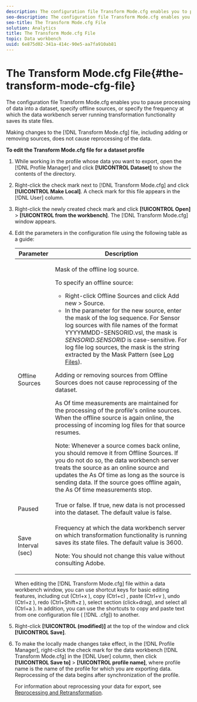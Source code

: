 ```yaml
---
description: The configuration file Transform Mode.cfg enables you to pause processing of data into a dataset, specify offline sources, or specify the frequency at which the data workbench server running transformation functionality saves its state files.
seo-description: The configuration file Transform Mode.cfg enables you to pause processing of data into a dataset, specify offline sources, or specify the frequency at which the data workbench server running transformation functionality saves its state files.
seo-title: The Transform Mode.cfg File
solution: Analytics
title: The Transform Mode.cfg File
topic: Data workbench
uuid: 6e875d02-341a-414c-90e5-aa7fa910ab81
---
```


# The Transform Mode.cfg File{#the-transform-mode-cfg-file}

The configuration file Transform Mode.cfg enables you to pause processing of data into a dataset, specify offline sources, or specify the frequency at which the data workbench server running transformation functionality saves its state files.

Making changes to the [!DNL Transform Mode.cfg] file, including adding or removing sources, does not cause reprocessing of the data.

**To edit the Transform Mode.cfg file for a dataset profile** 

1. While working in the profile whose data you want to export, open the [!DNL Profile Manager] and click **[!UICONTROL Dataset]** to show the contents of the directory.
1. Right-click the check mark next to [!DNL Transform Mode.cfg] and click **[!UICONTROL Make Local]**. A check mark for this file appears in the [!DNL User] column.
1. Right-click the newly created check mark and click **[!UICONTROL Open]** > **[!UICONTROL from the workbench]**. The [!DNL Transform Mode.cfg] window appears.
1. Edit the parameters in the configuration file using the following table as a guide:

   <table id="table_9FC00BD54FD8439DA17AEF61AC2ACD50"> 
    <thead> 
    <tr> 
    <th colname="col1" class="entry"> Parameter </th> 
    <th colname="col2" class="entry"> Description </th> 
    </tr> 
    </thead>
    <tbody> 
    <tr> 
    <td colname="col1"> Offline Sources </td> 
    <td colname="col2"> <p>Mask of the offline log source. </p> <p> To specify an offline source: </p> 
    <ul id="ul_B93F945A697C4882ADE420438712B0B0"> 
     <li id="li_617C04FE9F1C4E998394F224CFEA21F3"> Right-click <span class="uicontrol"> Offline Sources</span> and click <span class="uicontrol"> Add new</span> &gt; <span class="uicontrol"> Source</span>. </li> 
    <li id="li_B263A294D1F14D62BBAA5DBF3B388C38"> In the parameter for the new source, enter the mask of the log sequence. For Sensor log sources with file names of the format <span class="filepath"> YYYYMMDD-SENSORID.vsl</span>, the mask is <i>SENSORID.SENSORID</i> is case-sensitive. For log file log sources, the mask is the string extracted by the <span class="wintitle"> Mask Pattern</span> (see <a href="../../../../home/c-dataset-const-proc/c-log-proc-config-file/c-log-sources.md#concept-3d4fb817c057447d90f166b1183b461e"> Log Files</a>). </li> 
    </ul> <p> Adding or removing sources from <span class="wintitle"> Offline Sources</span> does not cause reprocessing of the dataset. </p> <p> As Of time measurements are maintained for the processing of the profile's online sources. When the offline source is again online, the processing of incoming log files for that source resumes. </p> <p> <p>Note: Whenever a source comes back online, you should remove it from <span class="wintitle"> Offline Sources</span>. If you do not do so, the data workbench server treats the source as an online source and updates the As Of time as long as the source is sending data. If the source goes offline again, the As Of time measurements stop. </p> </p> </td> 
    </tr> 
    <tr> 
    <td colname="col1"> Paused </td> 
    <td colname="col2"> True or false. If true, new data is not processed into the dataset. The default value is false. </td> 
    </tr> 
    <tr> 
    <td colname="col1"> Save Interval (sec) </td> 
    <td colname="col2"> <p>Frequency at which the data workbench server on which transformation functionality is running saves its state files. The default value is 3600. </p> <p> <p>Note:  You should not change this value without consulting Adobe. </p> </p> </td> 
    </tr> 
    </tbody> 
   </table>    
    
    When editing the [!DNL Transform Mode.cfg] file within a data workbench window, you can use shortcut keys for basic editing features, including cut (Ctrl+x ), copy (Ctrl+c) , paste (Ctrl+v ), undo (Ctrl+z ), redo (Ctrl+Shift+z ), select section (click+drag), and select all (Ctrl+a ). In addition, you can use the shortcuts to copy and paste text from one configuration file ( [!DNL .cfg]) to another. 
    
1. Right-click **[!UICONTROL (modified)]** at the top of the window and click **[!UICONTROL Save]**.
1. To make the locally made changes take effect, in the [!DNL Profile Manager], right-click the check mark for the data workbench [!DNL Transform Mode.cfg] in the [!DNL User] column, then click **[!UICONTROL Save to]** > **[!UICONTROL profile name]**, where profile name is the name of the profile for which you are exporting data. Reprocessing of the data begins after synchronization of the profile.

   For information about reprocessing your data for export, see [Reprocessing and Retransformation](../../../../home/c-dataset-const-proc/c-reproc-retrans/c-reproc-retrans.md#concept-6d82a173e4ab4111b673e7c2477d0823). 
